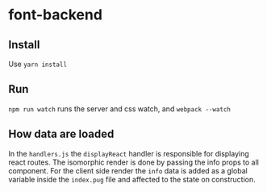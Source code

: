 # font-backend

## Install

Use `yarn install`

## Run

`npm run watch` runs the server and css watch, and `webpack --watch`

## How data are loaded

In the `handlers.js` the `displayReact` handler is responsible for displaying react routes. The isomorphic render is done by passing the info props to all component. For the client side render the `info` data is added as a global variable inside the `index.pug` file and affected to the state on construction.
